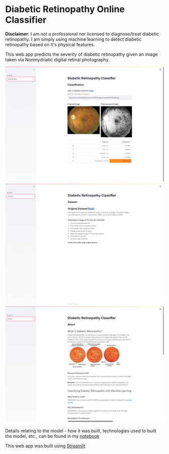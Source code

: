 # Diabetic Retinopathy Online Classifier

**Disclaimer**: I am not a professional nor licensed to diagnose/treat diabetic retinopathy. I am simply using machine learning to detect diabetic retinopathy based on it's physical features.

This web app predicts the severity of diabetic retinopathy given an image taken via Nonmydriatic digital retinal photography.

![Classification Demo Page](demo_imgs/classification_demo.png) 
![Dataset Demo Page](demo_imgs/dataset_demo.png) 
![About Demo Page](demo_imgs/about_demo.png) 

Details relating to the model - how it was built, technologies used to built the model, etc., can be found in my [notebook](https://github.com/JP-sDEV/Diabetic-Retinopathy-Classification)

This web app was built using [Streamlit](https://streamlit.io/)